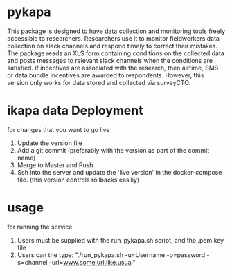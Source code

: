 # pykapa
This package is designed to have data collection and monitoring tools freely accessible to researchers.
 Researchers use it to monitor fieldworkers data collection on slack channels and respond timely to correct their mistakes.
 The package reads an XLS form containing conditions on the collected data and posts messages to relevant slack
 channels when the conditions are satisfied.
 if incentives are associated with the research, then airtime, SMS or data bundle incentives are awarded to respondents.
  However, this version only works for data stored and collected via surveyCTO.


# ikapa data Deployment
for changes that you want to go live
1) Update the version file
2) Add a git commit (preferably with the version as part of the commit name)
3) Merge to Master and Push
4) Ssh into the server and update the 'live version' in the docker-compose file. (this version controls rollbacks easiliy)

# usage
for running the service
1) Users must be supplied with the run_pykapa.sh script, and the .pem key file
2) Users can the type: "./run_pykapa.sh -u=Username -p=password -s=channel -url=www.some.url.like.usual"
